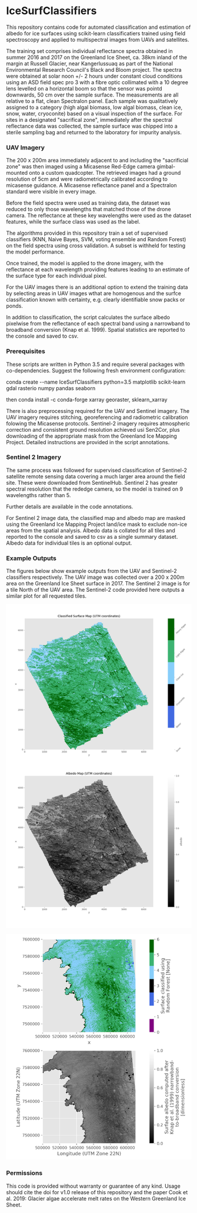 # IceSurfClassifiers

This repository contains code for automated classification and estimation of albedo for ice surfaces using scikit-learn classificatiers trained using field spectroscopy and applied to multispectral images from UAVs and satellites.

The training set comprises individual reflectance spectra obtained in summer 2016 and 2017 on the Greenland Ice Sheet, ca. 38km inland of the margin at Russell Glacier, near Kangerlussuaq as part of the National Environmental Research Council's Black and Bloom project. The spectra were obtained at solar noon +/- 2 hours under constant cloud conditions using an ASD field spec pro 3 with a fibre optic collimated with a 10 degree lens levelled on a horizontal boom so that the sensor was pointd downwards, 50 cm over the sample surface. The measurements are all relative to a flat, clean Spectralon panel. Each sample was qualitatively assigned to a category (high algal biomass, low algal biomass, clean ice, snow, water, cryoconite) based on a visual inspection of the surface. For sites in a designated "sacrifical zone", immediately after the spectral reflectance data was collected, the sample surface was chipped into a sterile sampling bag and returned to the laboratory for impurity analysis. 


### UAV Imagery ### 

The 200 x 200m area immediately adjacent to and including the "sacrificial zone" was then imaged using a Micasense Red-Edge camera gimbal-mounted onto a custom quadcopter. The retrieved images had a ground resolution of 5cm and were radiometrically calibrated according to micasense guidance. A Micasense reflectance panel and a Spectralon standard were visible in every image.

Before the field spectra were used as training data, the dataset was reduced to only those wavelengths that matched those of the drone camera. The reflectance at these key wavelengths were used as the dataset features, while the surface class was used as the label.

The algorithms provided in this repository train a set of supervised classifiers (KNN, Naive Bayes, SVM, voting ensemble and Random Forest) on the field spectra using cross validation. A subset is withheld for testing the model performance.

Once trained, the model is applied to the drone imagery, with the reflectance at each wavelength providing features leading to an estimate of the surface type for each individual pixel.

For the UAV images there is an additional option to extend the training data by selecting areas in UAV images wthat are homogenous and the surfce classification known with certainty, e.g. clearly identifiable snow packs or ponds.

In addition to classification, the script calculates the surface albedo pixelwise from the reflectance of each spectral band using a narrowband to broadband conversion (Knap et al. 1999). Spatial statistics are reported to the console and saved to csv.


### Prerequisites ###

These scripts are written in Python 3.5 and require several packages with co-dependencies. Suggest the following fresh environment configuration:

conda create --name IceSurfClassifiers python=3.5 matplotlib scikit-learn gdal rasterio numpy pandas seaborn

then conda install -c conda-forge xarray georaster, sklearn_xarray

There is also preprocessing required for the UAV and Sentinel imagery. The UAV imagery requires stitching, georeferencing and radiometric calibration folowing the Micasense protocols.
Sentinel-2 imagery requires atmospheric correction and consistent ground resolution achieved usi Sen2Cor, plus downloading of the appropriate mask from the Greenland Ice Mapping Project.
Detailed instructions are provided in the script annotations.



### Sentinel 2 Imagery ###

The same process was followed for supervised classification of Sentinel-2 satellite remote sensing data covering a much larger area around the field site. These were downloaded from SentinelHub. Sentinel 2 has greater spectral resolution that the rededge camera, so the model is trained on 9 wavelengths rather than 5. 

Further details are available in the code annotations.


For Sentinel 2 image data, the classified map and albedo map are masked using the Greenland Ice Mapping Project land/ice mask to exclude non-ice areas from the spatial analysis. Albedo data is collated for all tiles and reported to the console and saved to csv as a single summary dataset. Albedo data for individual tiles is an optional output.


### Example Outputs ###

The figures below show example outputs from the UAV and Sentinel-2 classifiers respectively. The UAV image was collected over a 200 x 200m area on the Greenland Ice Sheet surface in 2017. The Sentinel 2 image is for a tile North of the UAV area. The Sentinel-2 code provided here outputs a similar plot for all requested tiles.


![Example output plot from UAV classifiers code](./UAV_Classifier_Example_Plot.png?raw=true/width=10 "Example output plot from UAV classifiers code")

![Example output plot from Sentinel classifiers code](./Sentinel_Classifier_Example_Plot.png?raw=true/width=10 "Example output plot from Sentinel classifiers code")

### Permissions ###

This code is provided without warranty or guarantee of any kind. Usage should cite the doi for v1.0 release of this repository and the paper Cook et al. 2019: Glacier algae accelerate melt rates on the Western Greenland Ice Sheet.

